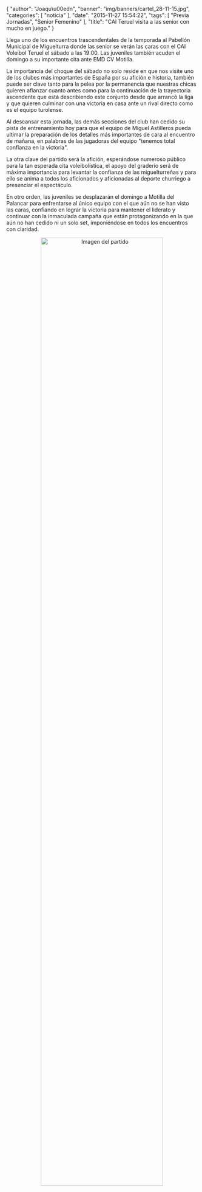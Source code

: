 {
  "author": "Joaqu\u00edn", 
  "banner": "img/banners/cartel_28-11-15.jpg", 
  "categories": [
    "noticia"
  ], 
  "date": "2015-11-27 15:54:22", 
  "tags": [
    "Previa Jornadas", 
    "Senior Femenino"
  ], 
  "title": "CAI Teruel visita a las senior con mucho en juego."
}

Llega uno de los encuentros trascendentales de la temporada al Pabellón Municipal de Miguelturra donde las senior se verán las caras con el CAI Voleibol Teruel el sábado a las 19:00. Las juveniles también acuden el domingo a su importante cita ante EMD CV Motilla.

La importancia del choque del sábado no solo reside en que nos visite uno de los clubes más importantes de España por su afición e historia, también puede ser clave tanto para la pelea por la permanencia que nuestras chicas quieren afianzar cuanto antes como para la continuación de la trayectoria ascendente que está describiendo este conjunto desde que arrancó la liga y que quieren culminar con una victoria en casa ante un rival directo como es el equipo turolense.

Al descansar esta jornada, las demás secciones del club han cedido su pista de entrenamiento hoy para que el equipo de Miguel Astilleros pueda ultimar la preparación de los detalles más importantes de cara al encuentro de mañana, en palabras de las jugadoras del equipo "tenemos total confianza en la victoria".

La otra clave del partido será la afición, esperándose numeroso público para la tan esperada cita voleibolística, el apoyo del graderío será de máxima importancia para levantar la confianza de las miguelturreñas y para ello se anima a todos los aficionados y aficionadas al deporte churriego a presenciar el espectáculo.

En otro orden, las juveniles se desplazarán el domingo a Motilla del Palancar para enfrentarse al único equipo con el que aún no se han visto las caras, confiando en lograr la victoria para mantener el liderato y continuar con la inmaculada campaña que están protagonizando en la que aún no han cedido ni un solo set, imponiéndose en todos los encuentros con claridad.

<center>
<a target="_new" href="http://www.advmiguelturra.org/drupal/sites/default/files/cartel%2028-11-15.jpg"> 
<img alt="Imagen del partido" width="80%" align="center" src="http://www.advmiguelturra.org/drupal/sites/default/files/cartel%2028-11-15.jpg"/> </a> </center>

